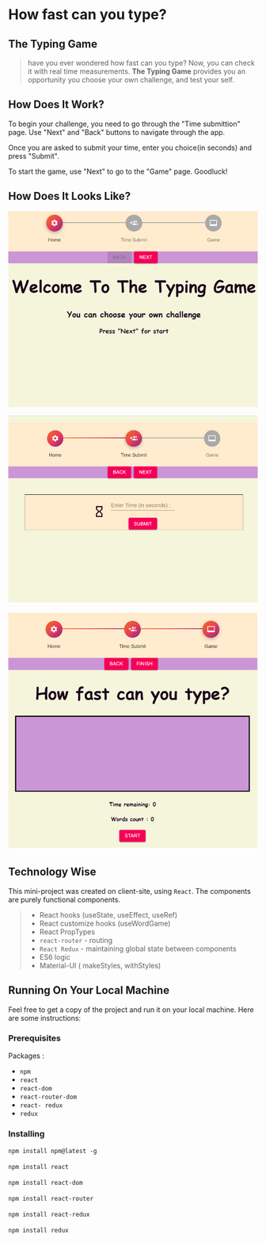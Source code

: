 
# How fast can you type?

## The Typing Game

>  have you ever wondered how fast can you type?
>  Now, you can check it with real time measurements.
>  **The Typing Game** provides you an opportunity you choose your own 
>  challenge, and test your self.

## How Does It Work?

To begin your challenge, you need to go through the "Time submittion" page.
Use "Next" and "Back" buttons to navigate through the app.

Once you are asked to submit your time, enter you choice(in seconds) and press "Submit".

To start the game, use "Next" to go to the "Game" page.
Goodluck!


## How Does It Looks Like?

![ Home Page ](examples/1.png)

![ Submit Time](examples/2.png)

![Game On!](examples/3.png)

## Technology Wise

This mini-project was created on client-site, using `React`. 
The components are purely functional components.

> - React hooks (useState, useEffect, useRef)
> - React customize hooks (useWordGame)
> - React PropTypes
> - `react-router` - routing 
> - `React Redux` -  maintaining global state between components
> - ES6 logic
> - Material-UI ( makeStyles, withStyles)

## Running On Your Local Machine

Feel free to get a copy of the project and run it on your local machine.
Here are some instructions:

### Prerequisites
Packages :
* `npm`
* `react`
* `react-dom`
* `react-router-dom`
* `react- redux`
* `redux`

### Installing
```
npm install npm@latest -g

npm install react

npm install react-dom

npm install react-router

npm install react-redux

npm install redux


```
